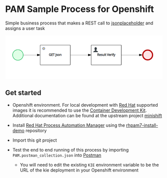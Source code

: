 # PAM Sample Process for Openshift

Simple business process that makes a REST call to [jsonplaceholder](https://jsonplaceholder.typicode.com/) and assigns a user task

![screenshot](./screenshot.png)

## Get started

* Openshift environment. For local development with [Red Hat](https://www.redhat.com) supported images it is recommended to use the [Container Development Kit](https://developers.redhat.com/products/cdk/download/). Additional documentation can be found at the upstream project [minishift](https://docs.okd.io/latest/minishift/getting-started/index.html)

* Install [Red Hat Process Automation Manager](https://www.redhat.com/en/technologies/jboss-middleware/process-automation-manager) using the [rhpam7-install-demo](https://github.com/jbossdemocentral/rhpam7-install-demo) repository

* Import this git project

* Test the end to end running of this process by importing `PAM.postman_collection.json` into [Postman](https://www.getpostman.com/)
  * You will need to edit the existing `KIE` environment variable to be the URL of the kie deployment in your Openshift environment